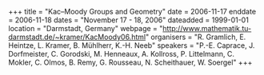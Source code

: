 +++
title = "Kac–Moody Groups and Geometry"
date = 2006-11-17
enddate = 2006-11-18
dates = "November 17 - 18, 2006"
dateadded = 1999-01-01
location = "Darmstadt, Germany"
webpage = "http://www.mathematik.tu-darmstadt.de/~kramer/KacMoody06.html"
organisers = "R. Gramlich, E. Heintze, L. Kramer, B. Mühlherr, K.-H. Neeb"
speakers = "P.-E. Caprace, J. Dorfmeister, C. Gorodski, M. Henneaux, A. Kollross, P. Littelmann, C. Mokler, C. Olmos, B. Remy, G. Rousseau, N. Scheithauer, W. Soergel"
+++
